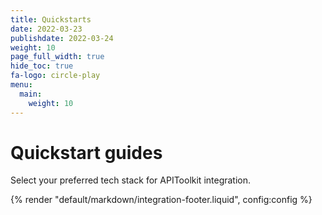 ```yaml
---
title: Quickstarts
date: 2022-03-23
publishdate: 2022-03-24
weight: 10
page_full_width: true
hide_toc: true
fa-logo: circle-play 
menu:
  main:
    weight: 10
---
```


# Quickstart guides

Select your preferred tech stack for APIToolkit integration.

{% render "default/markdown/integration-footer.liquid", config:config %}
